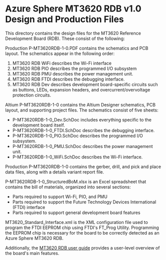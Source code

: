 # Azure Sphere MT3620 RDB v1.0 Design and Production Files

This directory contains the design files for the MT3620 Reference Development Board (RDB). These consist of the following:

Production P-MT3620RDB-1-0.PDF contains the schematics and PCB layout. The schematics appear in the following order:

1. MT3620 RDB WiFi describes the Wi-Fi interface
2. MT3620 RDB PIO describes the programmed I/O subsystem
3. MT3620 RDB PMU describes the power management unit.
4. MT3620 RDB FTDI describes the debugging interface.
5. MT3620 RDB Dev describes development board-specific circuits such as buttons, LEDs, expansion headers, and overcurrent/overvoltage protection circuits.

Altium P-MT3620RDB-1-0 contains the Altium Designer schematics, PCB layout, and supporting project files. The schematics consist of five sheets:

- P-MT3620RDB-1-0_Dev.SchDoc includes everything specific to the development board itself.
- P-MT3620RDB-1-0_FTDI.SchDoc describes the debugging interface.
- P-MT3620RDB-1-0_PIO.SchDoc describes the programmed I/O subsystem.
- P-MT3620RDB-1-0_PMU.SchDoc describes the power management unit.
- P-MT3620RDB-1-0_WiFi.SchDoc describes the Wi-Fi interface.

Production P-MT3620RDB-1-0 contains the gerber, drill, and pick and place data files, along with a details variant report file.

P-MT3620RDB-1-0_StructuredBoM.xlsx is an Excel spreadsheet that contains the bill of materials, organized into several sections:

- Parts required to support Wi-Fi, PIO, and PMU 
- Parts required to support the Future Technology Devices International (FTDI) interface
- Parts required to support general development board features

MT3620_Standard_Interface.xml is the XML configuration file used to program the FTDI EEPROM chip using FTDI's FT_Prog Utility. 
Programming the EEPROM chip is necessary for the board to be correctly detected as an Azure Sphere MT3620 RDB.

Additionally, the [MT3620 RDB user guide](https://docs.microsoft.com/azure-sphere/hardware/mt3620-user-guide) provides a user-level overview of the board's main features. 
